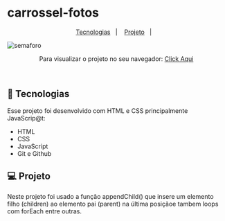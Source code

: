 # carrossel-fotos

<p align="center">
  <a href="#-tecnologias">Tecnologias</a>&nbsp;&nbsp;&nbsp;|&nbsp;&nbsp;&nbsp;
  <a href="#-projeto">Projeto</a>&nbsp;&nbsp;&nbsp;|&nbsp;&nbsp;&nbsp;
</p>

![semaforo](https://user-images.githubusercontent.com/50848988/229267106-dc926e94-4532-48fe-b5de-9edf0223b4fa.gif)



<p align="center"> Para visualizar o projeto no seu navegador:
  <a href="https://projeto-semaforo.netlify.app/" target="_blank">Click Aqui<a/>
</p>

<br>

## 🚀 Tecnologias

Esse projeto foi desenvolvido com HTML e CSS principalmente JavaScrip@t:

- HTML
- CSS
- JavaScript
- Git e Github

## 💻 Projeto

Neste projeto foi usado a função appendChild() que insere um elemento filho (children) ao elemento pai (parent) na última posiçãoe tambem 
loops com forEach entre outras.

